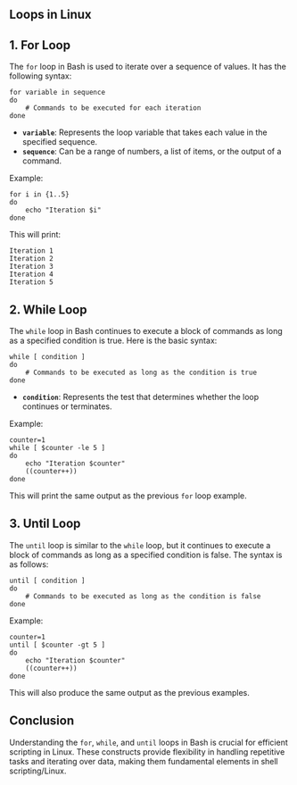 ## Loops in Linux

## 1. For Loop
The `for` loop in Bash is used to iterate over a sequence of values. It has the following syntax:

```
for variable in sequence
do
    # Commands to be executed for each iteration
done
```
- **`variable`**: Represents the loop variable that takes each value in the specified sequence.
- **`sequence`**: Can be a range of numbers, a list of items, or the output of a command.

Example:

```
for i in {1..5}
do
    echo "Iteration $i"
done
```

This will print:

```
Iteration 1
Iteration 2
Iteration 3
Iteration 4
Iteration 5
```

## 2. While Loop
The `while` loop in Bash continues to execute a block of commands as long as a specified condition is true. Here is the basic syntax:

```
while [ condition ]
do
    # Commands to be executed as long as the condition is true
done
```
- **`condition`**: Represents the test that determines whether the loop continues or terminates.

Example:

```
counter=1
while [ $counter -le 5 ]
do
    echo "Iteration $counter"
    ((counter++))
done
```
This will print the same output as the previous `for` loop example.

## 3. Until Loop
The `until` loop is similar to the `while` loop, but it continues to execute a block of commands as long as a specified 
condition is false. The syntax is as follows:

```
until [ condition ]
do
    # Commands to be executed as long as the condition is false
done
```

Example:

```
counter=1
until [ $counter -gt 5 ]
do
    echo "Iteration $counter"
    ((counter++))
done
```
This will also produce the same output as the previous examples.

## Conclusion
Understanding the `for`, `while`, and `until` loops in Bash is crucial for efficient scripting in Linux. These constructs
provide flexibility in handling repetitive tasks and iterating over data, making them fundamental elements in shell scripting/Linux.
